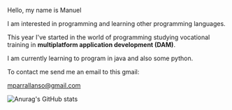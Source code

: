 Hello, my name is Manuel


I am interested in programming and learning other programming languages.


This year I've started in the world of programming studying vocational training in **multiplatform application development (DAM)**.


I am currently learning to program in java and also some python.


To contact me send me an email to this gmail:

mparrallanso@gmail.com

![Anurag's GitHub stats](https://github-readme-stats.vercel.app/api?username=Manuelpll&show_icons=true&theme=tokyonight)
